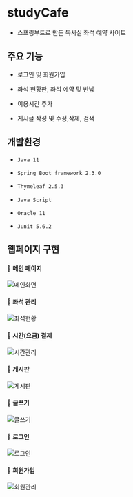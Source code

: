# studyCafe

+ 스프링부트로 만든 독서실 좌석 예약 사이트

## 주요 기능

+ 로그인 및 회원가입
+ 좌석 현황판, 좌석 예약 및 반납
+ 이용시간 추가

+ 게시글 작성 및 수정,삭제, 검색

## 개발환경

+ ``` Java 11 ```

+ ``` Spring Boot framework 2.3.0 ```

+ ``` Thymeleaf 2.5.3 ```

+ ``` Java Script ```

+ ``` Oracle 11 ```

+ ``` Junit 5.6.2 ```

## 웹페이지 구현

#### 📌 메인 페이지
![메인화면](https://user-images.githubusercontent.com/65578374/219964744-726ff627-0929-49ca-9d09-4b3671b874d1.JPG)

#### 📌 좌석 관리
![좌석현황](https://user-images.githubusercontent.com/65578374/219968121-119abde4-5a4c-4cb3-8107-ceccf42f9a8f.JPG)

#### 📌 시간(요금) 결제
![시간관리](https://user-images.githubusercontent.com/65578374/219968175-29c78f84-c387-4d2e-ac28-da942bfbb636.JPG)

#### 📌 게시판
![게시판](https://user-images.githubusercontent.com/65578374/219964750-d29e2dcf-f29a-416f-bfb6-3c1ecb897165.JPG)

#### 📌 글쓰기
![글쓰기](https://user-images.githubusercontent.com/65578374/219964752-5ae51055-bd98-47fd-a380-688fb03b8caa.JPG)

#### 📌 로그인
![로그인](https://user-images.githubusercontent.com/65578374/219964753-4f52edf8-b259-4ff0-9301-55443e51d0ed.JPG)

#### 📌 회원가입
![회원관리](https://user-images.githubusercontent.com/65578374/219964755-1b815b54-5372-427a-8660-cc8ddecf5108.JPG)
